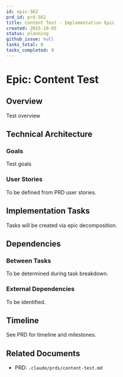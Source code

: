 ```yaml
---
id: epic-562
prd_id: prd-562
title: Content Test - Implementation Epic
created: 2025-10-05
status: planning
github_issue: null
tasks_total: 0
tasks_completed: 0
---
```

# Epic: Content Test

## Overview

Test overview

## Technical Architecture

### Goals
Test goals

### User Stories
To be defined from PRD user stories.

## Implementation Tasks

Tasks will be created via epic decomposition.

## Dependencies

### Between Tasks
To be determined during task breakdown.

### External Dependencies
To be identified.

## Timeline

See PRD for timeline and milestones.

## Related Documents

- PRD: `.claude/prds/content-test.md`
